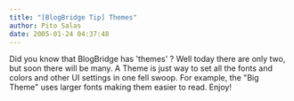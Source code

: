 ```yaml
---
title: "[BlogBridge Tip] Themes"
author: Pito Salas
date: 2005-01-24 04:37:48
---
```

Did you know that BlogBridge has 'themes' ? Well today there are only two, but
soon there will be many. A Theme is just way to set all the fonts and colors
and other UI settings in one fell swoop. For example, the "Big Theme" uses
larger fonts making them easier to read. Enjoy!


